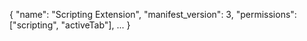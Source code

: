 {
  "name": "Scripting Extension",
  "manifest_version": 3,
  "permissions": ["scripting", "activeTab"],
  ...
}
<!---
azul36732/azul36732 is a ✨ special ✨ repository because its `README.md` (this file) appears on your GitHub profile.
You can click the Preview link to take a look at your changes.
--->
